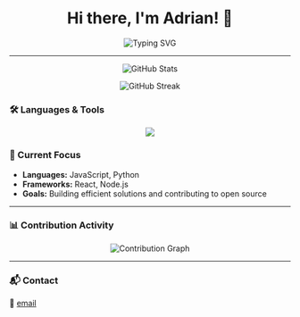 <h1 align="center">Hi there, I'm Adrian! 👋</h1>
<p align="center">
  <img src="https://readme-typing-svg.herokuapp.com?font=Fira+Code&duration=2000&pause=1000&color=6A82FB&width=435&lines=Welcome+to+my+GitHub+profile;Frontend+Enthusiast+%7C+Open+Source+Contributor;Always+learning+and+building+projects" alt="Typing SVG" />
</p>

---

<p align="center">
  <img src="https://github-readme-stats.vercel.app/api?username=ggithubuserrrrr&show_icons=true&theme=radical" alt="GitHub Stats" />
</p>

<p align="center">
  <img src="https://github-readme-streak-stats.herokuapp.com?user=ggithubuserrrrr&theme=radical" alt="GitHub Streak" />
</p>

### 🛠️ Languages & Tools
<p align="center">
  <img src="https://skillicons.dev/icons?i=js,html,css,react,nodejs,python,mongodb,git&theme=light" />
</p>

### 🌱 Current Focus
- **Languages:** JavaScript, Python
- **Frameworks:** React, Node.js
- **Goals:** Building efficient solutions and contributing to open source

---

### 📊 Contribution Activity
<p align="center">
  <img src="https://github-readme-activity-graph.vercel.app/graph?username=ggithubuserrrrr&theme=react-dark" alt="Contribution Graph" />
</p>

---

### 📬 Contact
📧 [email](mailto:adrianrillon9@gmail.com)
